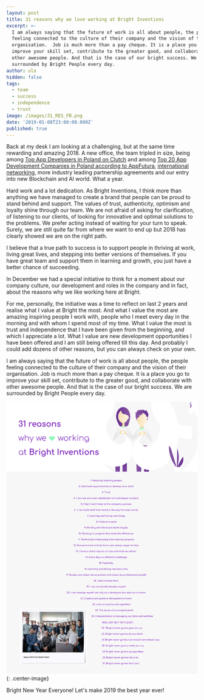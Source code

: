 ```yaml
---
layout: post
title: 31 reasons why we love working at Bright Inventions
excerpt: >-
  I am always saying that the future of work is all about people, the people
  feeling connected to the culture of their company and the vision of their
  organisation.  Job is much more than a pay cheque. It is a place you go to
  improve your skill set, contribute to the greater good, and collaborate with
  other awesome people. And that is the case of our bright success. We are
  surrounded by Bright People every day.
author: ula
hidden: false
tags:
  - team
  - success
  - independence
  - trust
image: /images/31_RES_FB.png
date: '2019-01-08T23:00:00.000Z'
published: true
---
```

Back at my desk I am looking at a challenging, but at the same time rewarding and amazing 2018.  A new office, the team tripled in size, being among [Top App Developers in Poland on Clutch](https://brightinventions.pl/blog/Bright-Inventions-Remains-A-Top-Developer-In-Poland/) and among [Top 20 App Development Companies in Poland according to AppFutura](https://www.appfutura.com/blog/top-20-mobile-app-development-companies-in-poland-november-2018/), [international networking](https://brightinventions.pl/blog/bright-networking-time/), more industry leading partnership agreements and our entry into new Blockchain and AI world. What a year.

Hard work and a lot dedication. As Bright Inventions, I think more than anything we have managed to create a brand that people can be proud to stand behind and support. The values of trust, authenticity, optimism and loyalty shine through our team. We are not afraid of asking for clarification, of listening to our clients, of looking for innovative and optimal solutions to the problems. We prefer acting instead of waiting for your turn to speak. Surely, we are still quite far from where we want to end up but 2018 has clearly showed we are on the right path.

I believe that a true path to success is to support people in thriving at work, living great lives, and stepping into better versions of themselves. If you have great team and support them in learning and growth, you just have a better chance of succeeding. 

In December we had a special initiative to think for a moment about our company culture, our development and roles in the company and in fact, about the reasons why we like working here at Bright. 

For me, personally, the initiative was a time to reflect on last 2 years and realise what I value at Bright the most. And what I value the most are amazing inspiring people I work with, people who I meet every day in the morning and with whom I spend most of my time. What I value the most is trust and independence that I have been given from the beginning, and which I appreciate a lot. What I value are new development opportunities I have been offered and I am still being offered till this day. And probably I could add dozens of other reasons, but you can always check on your own. 

I am always saying that the future of work is all about people, the people feeling connected to the culture of their company and the vision of their organisation.  Job is much more than a pay cheque. It is a place you go to improve your skill set, contribute to the greater good, and collaborate with other awesome people. And that is the case of our bright success. We are surrounded by Bright People every day.

![31 reasons why we love working at Bright Inventions](/images/31_reasons_why_we_like_working_at_Bright_Inventions.png){: .center-image}

Bright New Year Everyone! Let's make 2019 the best year ever! 
